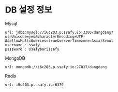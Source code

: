 # DB 설정 정보

Mysql
```
url: jdbc:mysql://i6c203.p.ssafy.io:3306/dangdang?useUnicode=yes&characterEncoding=UTF-8&allowMultiQueries=true&serverTimezone=Asia/Seoul
username : ssafy
password : ssafyborissafy
```

MongoDB
```
url: mongodb://i6c203.p.ssafy.io:27017/dangdang
```
Redis
```
url: i6c203.p.ssafy.io:6379
```
